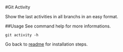 #Git Activity

Show the last activities in all branchs in an easy format.

##Usage
See command help for more informations.
```
git activity -h
```

Go back to [readme](../README.md) for installation steps.
